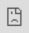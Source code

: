 ```yaml
---
obsidianUIMode: preview
cssClasses: cards, iframe-100
---
```


<div style="display: block; position: absolute; left: 0; top: 0; width: 100%; height: 100%; --aspect-ratio:9/16; padding-bottom: calc(var(--aspect-ratio) * 100%);"><iframe src="http://www.qijishow.com/Brand/Brand23/index.htm" allow="fullscreen" style="position: absolute; top: 0px; left: 0px; border:none; height: 100%; width: 100%;"></iframe></div>